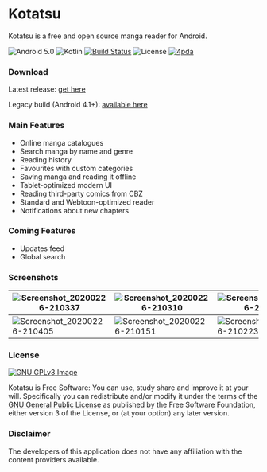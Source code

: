 # Kotatsu 

Kotatsu is a free and open source manga reader for Android.

![Android 5.0](https://img.shields.io/badge/android-5.0+-brightgreen) ![Kotlin](https://img.shields.io/github/languages/top/nv95/Kotatsu) [![Build Status](https://travis-ci.org/nv95/Kotatsu.svg?branch=master)](https://travis-ci.org/nv95/Kotatsu) ![License](https://img.shields.io/github/license/nv95/Kotatsu) [![4pda](https://img.shields.io/badge/discuss-4pda-2982CC)](http://4pda.ru/forum/index.php?showtopic=697669)

### Download

Latest release: [get here](https://github.com/nv95/Kotatsu/releases/latest)

Legacy build (Android 4.1+): [available here](https://github.com/nv95/Kotatsu/releases/tag/v0.4-legacy)

### Main Features

* Online manga catalogues
* Search manga by name and genre
* Reading history
* Favourites with custom categories
* Saving manga and reading it offline
* Tablet-optimized modern UI
* Reading third-party comics from CBZ
* Standard and Webtoon-optimized reader
* Notifications about new chapters

### Coming Features

* Updates feed
* Global search

### Screenshots

| ![Screenshot_20200226-210337](https://user-images.githubusercontent.com/8948226/80315102-3478db00-87fe-11ea-9ce8-4bbd1c254b2b.png) | ![Screenshot_20200226-210310](https://user-images.githubusercontent.com/8948226/80315110-3f337000-87fe-11ea-95df-944c196b6667.png) | ![Screenshot_20200226-210232](https://user-images.githubusercontent.com/8948226/80315121-49ee0500-87fe-11ea-8d9b-537a041bbf2f.png) |
|---|---|---|
| ![Screenshot_20200226-210405](https://user-images.githubusercontent.com/8948226/80315130-55d9c700-87fe-11ea-8350-2c8452906eb7.png)  | ![Screenshot_20200226-210151](https://user-images.githubusercontent.com/8948226/80315135-612cf280-87fe-11ea-984c-aa18567d5bbc.png) | ![Screenshot_20200226-210223](https://user-images.githubusercontent.com/8948226/80315146-6be78780-87fe-11ea-8439-ca1ca578172b.png) |

### License
[![GNU GPLv3 Image](https://www.gnu.org/graphics/gplv3-127x51.png)](http://www.gnu.org/licenses/gpl-3.0.en.html)  

Kotatsu is Free Software: You can use, study share and improve it at your
will. Specifically you can redistribute and/or modify it under the terms of the
[GNU General Public License](https://www.gnu.org/licenses/gpl.html) as
published by the Free Software Foundation, either version 3 of the License, or
(at your option) any later version.  

### Disclaimer

The developers of this application does not have any affiliation with the content providers available.